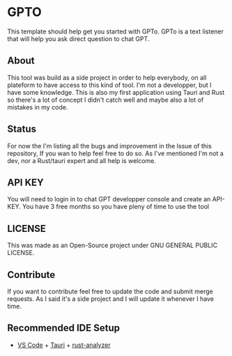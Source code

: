 # GPTO

This template should help get you started with GPTo.
GPTo is a text listener that will help you ask direct question to chat GPT.

## About

This tool was build as a side project in order to help everybody, on all plateform to have access to this kind of tool. I'm not a developper, but I have some knowledge. This is also my first application using Tauri and Rust so there's a lot of concept I didn't catch well and maybe also a lot of mistakes in my code.

## Status

For now the I'm listing all the bugs and improvement in the Issue of this repository, If you wan to help feel free to do so. As I've mentioned I'm not a dev, nor a Rust/tauri expert and all help is welcome.

## API KEY

You will need to login in to chat GPT developper console and create an API-KEY. You have 3 free months so you have pleny of time to use the tool

## LICENSE

This was made as an Open-Source project under GNU GENERAL PUBLIC LICENSE.

## Contribute

If you want to contribute feel free to update the code and submit merge requests. As I said it's a side project and I will update it whenever I have time.

## Recommended IDE Setup

- [VS Code](https://code.visualstudio.com/) + [Tauri](https://marketplace.visualstudio.com/items?itemName=tauri-apps.tauri-vscode) + [rust-analyzer](https://marketplace.visualstudio.com/items?itemName=rust-lang.rust-analyzer)
